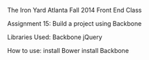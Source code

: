 The Iron Yard Atlanta
Fall 2014 Front End Class

Assignment 15: Build a project using Backbone

Libraries Used:
Backbone
jQuery


How to use:
install Bower
install Backbone
